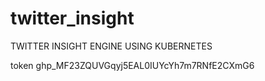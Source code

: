 # twitter_insight

TWITTER INSIGHT ENGINE USING KUBERNETES

token 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
